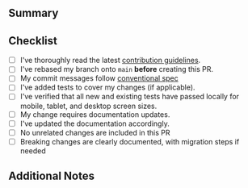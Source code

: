 ## Summary

<!-- Briefly describe the purpose of this PR and what it changes. -->

## Checklist

- [ ] I've thoroughly read the latest [contribution guidelines](https://docs.mira.ly/libraries/contributing/installation).
- [ ] I've rebased my branch onto `main` **before** creating this PR.
- [ ] My commit messages follow [conventional spec](https://www.conventionalcommits.org/en/)
- [ ] I've added tests to cover my changes (if applicable).
- [ ] I've verified that all new and existing tests have passed locally for mobile, tablet, and desktop screen sizes.
- [ ] My change requires documentation updates.
- [ ] I've updated the documentation accordingly.
- [ ] No unrelated changes are included in this PR
- [ ] Breaking changes are clearly documented, with migration steps if needed

## Additional Notes
